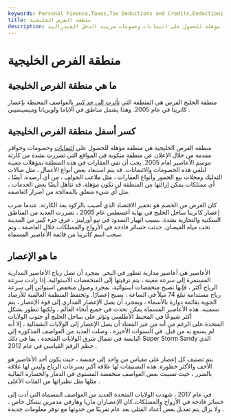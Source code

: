 ```yaml
---
keywords: Personal Finance,Taxes,Tax Deductions and Credits,Deductions and Credits
title: منطقة الفرص الخليجية
description: منطقة الخليج للفرص هي منطقة تكون فيها الشركات المتضررة من إعصار كاترينا مؤهلة للحصول على ائتمانات وخصومات ضريبة الدخل الفيدرالية.
---
```


# منطقة الفرص الخليجية
## ما هي منطقة الفرص الخليجية

منطقة الخليج الفرص هي المنطقة التي [تأثرت إلى حد كبير](/windstorm-insurance) بالعواصف المحيطة بإعصار كاترينا في عام 2005. وهذا يشمل مناطق في ألاباما ولويزيانا وميسيسيبي .

## كسر أسفل منطقة الفرص الخليجية

منطقة الفرص الخليجية هي منطقة مؤهلة للحصول على [ائتمانات](/taxcredit) وخصومات وحوافز مقدمة من خلال الإعلان عن منطقة منكوبة في المواقع التي تضررت بشدة من كارثة موسم الأعاصير لعام 2005. يجب أن تفي العقارات في هذه المنطقة بمؤهلات معينة لتلقي هذه الخصومات والائتمانات. قد يتم استبعاد بعض أنواع الأعمال ، مثل صالات التدليك ومحلات بيع الخمور وأنواع العقارات ، مثل ملاعب الجولف ، من أي أرصدة. أيضًا ، أي ممتلكات يمكن إزالتها من المنطقة لن تكون مؤهلة. قد تتأهل أيضًا بعض الخدمات ، مثل أي شيء متعلق بالمعالجة من أضرار العاصفة.

كان الغرض من الخصم هو تحفيز الاقتصاد الذي أصيب بالركود بعد الكارثة. عندما ضرب إعصار كاترينا ساحل الخليج في نهاية أغسطس عام 2005 ، تضررت العديد من المناطق السكنية والتجارية بشدة. بسبب انهيار السدود في نيو أورلينز ، غرق جزء كبير من المدينة تحت مياه الفيضان. حدثت خسائر فادحة في الأرواح والممتلكات خلال العاصفة ، وتم سحب اسم كاترينا من قائمة الأعاصير المسماة.

## ما هو الإعصار

الأعاصير هي أعاصير مدارية تتطور في البحر. بمجرد أن تصل رياح الأعاصير المدارية المستمرة إلى سرعة معينة ، يتم ترقيتها إلى المنخفضات الاستوائية. إذا زادت سرعة الرياح أكثر ، فإنها تصبح منخفضات استوائية. بمجرد وصول منخفض استوائي إلى سرعة رياح مستدامة تبلغ 74 ميلاً في الساعة ، يصبح إعصارًا. وتحتفظ المنظمة العالمية للأرصاد الجوية بقائمة دوارة بالأسماء ، وبمجرد أن يصل الإعصار المداري إلى قوة الإعصار ، يتم تسميته. هذه الأعاصير المسماة يمكن تحدث في جميع أنحاء العالم ، ولكنها تتطور بشكل أكثر شيوعًا في المحيط الأطلسي وتؤثر على ساحل الخليج أو جنوب الولايات المتحدة.على الرغم من أنه من غير المعتاد أن يصل الإعصار إلى الولايات الشمالية ، إلا أنه لم يسمع به من قبل. في السنوات الأخيرة ، وصلت العديد من العواصف المذكورة إلى اليابسة في شمال شرق الولايات المتحدة ، بما في ذلك Super Storm Sandy الذي حطم الرقم القياسي في عام 2012 .

يتم تصنيف كل إعصار على مقياس من واحد إلى خمسة ، حيث يكون أحد الأعاصير هو الأخف والأكثر خطورة. هذه التصنيفات لها علاقة أكبر بسرعات الرياح وليس لها علاقة بالضرر ، حيث تسببت بعض العواصف منخفضة المستوى في الدمار والخسارة المالية مثلها مثل نظيراتها من الفئات الأعلى .

في عام 2017 ، شهدت الولايات المتحدة العديد من العواصف المسماة التي أدت إلى خسائر فادحة في الأرواح والممتلكات.كان الإعصاران ماريا وهارفي مدمرين بشكل خاص ، ولا يزال يتم تعديل بعض أعداد القتلى بعد عام تقريبًا من حدوثها مع توفر معلومات جديدة .

